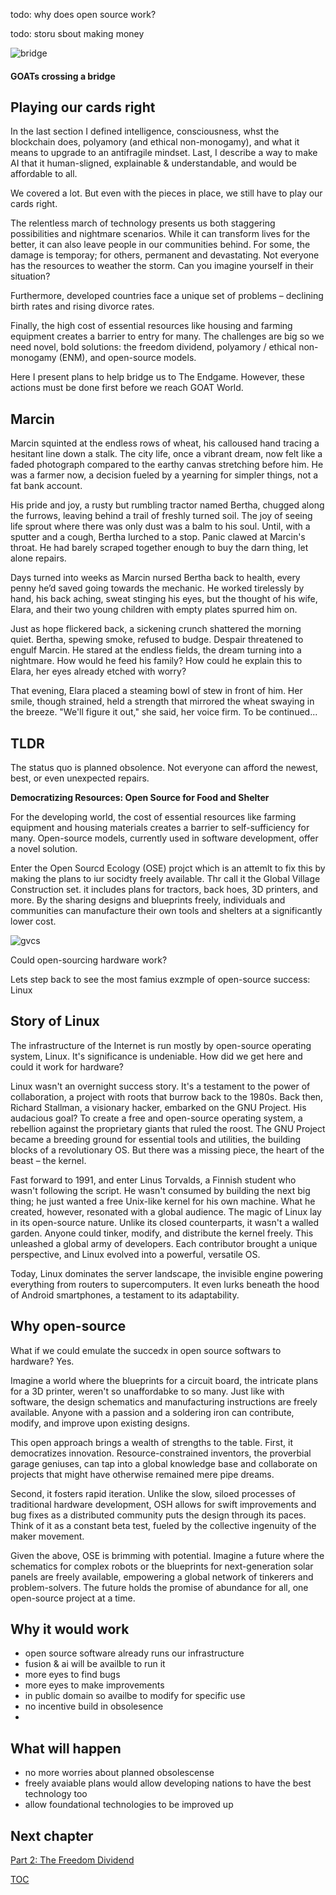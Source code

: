 todo: why does open source work?

todo: storu sbout making money

![bridge](https://pebreo.github.io/IMG_0228.jpeg)
#### GOATs crossing a bridge

## Playing our cards right
In the last section I defined intelligence, consciousness, whst the blockchain does, polyamory (and ethical non-monogamy), and what it means to upgrade to an antifragile mindset. Last, I describe a way to make AI that it human-sligned, explainable & understandable, and would be affordable to all.

We covered a lot. But even with the pieces in place, we still have to play our cards right. 

The relentless march of technology presents us both staggering possibilities and nightmare scenarios. While it can transform lives for the better, it can also leave people in our communities behind. For some, the damage is temporay; for others, permanent and devastating. Not everyone has the resources to weather the storm. Can you imagine yourself in their situation?

Furthermore, developed countries face a unique set of problems – declining birth rates and rising divorce rates. 

Finally, the high cost of essential resources like housing and farming equipment creates a barrier to entry for many. The challenges are big so we need novel, bold solutions: the freedom dividend, polyamory / ethical non-monogamy (ENM), and open-source models.

Here I present plans to help bridge us to The Endgame. However, these actions must be done first before we reach GOAT World.



## Marcin
Marcin squinted at the endless rows of wheat, his calloused hand tracing a hesitant line down a stalk. The city life, once a vibrant dream, now felt like a faded photograph compared to the earthy canvas stretching before him. He was a farmer now, a decision fueled by a yearning for simpler things, not a fat bank account.

His pride and joy, a rusty but rumbling tractor named Bertha, chugged along the furrows, leaving behind a trail of freshly turned soil. The joy of seeing life sprout where there was only dust was a balm to his soul. Until, with a sputter and a cough, Bertha lurched to a stop. Panic clawed at Marcin's throat. He had barely scraped together enough to buy the darn thing, let alone repairs.

Days turned into weeks as Marcin nursed Bertha back to health, every penny he’d saved going towards the mechanic. He worked tirelessly by hand, his back aching, sweat stinging his eyes, but the thought of his wife, Elara, and their two young children with empty plates spurred him on.

Just as hope flickered back, a sickening crunch shattered the morning quiet. Bertha, spewing smoke, refused to budge. Despair threatened to engulf Marcin. He stared at the endless fields, the dream turning into a nightmare. How would he feed his family? How could he explain this to Elara, her eyes already etched with worry?

That evening, Elara placed a steaming bowl of stew in front of him. Her smile, though strained, held a strength that mirrored the wheat swaying in the breeze. "We'll figure it out," she said, her voice firm. To be continued...

## TLDR
The status quo is planned obsolence. Not everyone can afford the newest, best, or even unexpected repairs.

**Democratizing Resources: Open Source for Food and Shelter**

For the developing world, the cost of essential resources like farming equipment and housing materials creates a barrier to self-sufficiency for many. Open-source models, currently used in software development, offer a novel solution.

Enter the Open Sourcd Ecology (OSE) projct which is an attemlt to fix this by making the plans to iur socidty freely available. Thr call it the Global Village Construction set. it includes plans for tractors, back hoes, 3D printers, and more.  By the sharing designs and blueprints freely, individuals and communities can manufacture their own tools and shelters at a significantly lower cost. 

![gvcs](http://pebreo.github.io/IMG_0542.jpeg)

Could open-sourcing hardware work?

Lets step back to see the most famius exzmple of open-source success: Linux

## Story of Linux
The infrastructure of the Internet is run mostly by open-source operating system, Linux. It's significance is undeniable. How did we get here and could it work for hardware?

Linux wasn't an overnight success story. It's a testament to the power of collaboration, a project with roots that burrow back to the 1980s. Back then, Richard Stallman, a visionary hacker, embarked on the GNU Project. His audacious goal? To create a free and open-source operating system, a rebellion against the proprietary giants that ruled the roost. The GNU Project became a breeding ground for essential tools and utilities, the building blocks of a revolutionary OS. But there was a missing piece, the heart of the beast – the kernel.

Fast forward to 1991, and enter Linus Torvalds, a Finnish student who wasn't following the script. He wasn't consumed by building the next big thing; he just wanted a free Unix-like kernel for his own machine. What he created, however, resonated with a global audience. The magic of Linux lay in its open-source nature. Unlike its closed counterparts, it wasn't a walled garden. Anyone could tinker, modify, and distribute the kernel freely. This unleashed a global army of developers. Each contributor brought a unique perspective, and Linux evolved into a powerful, versatile OS.

Today, Linux dominates the server landscape, the invisible engine powering everything from routers to supercomputers. It even lurks beneath the hood of Android smartphones, a testament to its adaptability. 
   

## Why open-source
What if we could emulate the succedx in open source softwars to hardware? Yes.

Imagine a world where the blueprints for a circuit board, the intricate plans for a 3D printer, weren't so unaffordabke to so many. Just like with software, the design schematics and manufacturing instructions are freely available. Anyone with a passion and a soldering iron can contribute, modify, and improve upon existing designs.

This open approach brings a wealth of strengths to the table. First, it democratizes innovation. Resource-constrained inventors, the proverbial garage geniuses, can tap into a global knowledge base and collaborate on projects that might have otherwise remained mere pipe dreams. 

Second, it fosters rapid iteration. Unlike the slow, siloed processes of traditional hardware development, OSH allows for swift improvements and bug fixes as a distributed community puts the design through its paces. Think of it as a constant beta test, fueled by the collective ingenuity of the maker movement.

Given the above, OSE is brimming with potential. Imagine a future where the schematics for complex robots or the blueprints for next-generation solar panels are freely available, empowering a global network of tinkerers and problem-solvers.   The future holds the promise of abundance for all, one open-source project at a time.   


## Why it would work
- open source software already runs our infrastructure
- fusion & ai will be availble to run it
- more eyes to find bugs
- more eyes to make improvements
- in public domain so availbe to modify for specific use
- no incentive build in obsolesence
- 
## What will happen 
- no more worries about planned obsolescense
- freely avaiable plans would allow developing nations to have the best technology too
- allow foundational technologies to be improved up

## Next chapter

[Part 2: The Freedom Dividend](https://pebreo.github.io/midgame/part2-freedom-dividend.html)


[TOC](https://pebreo.github.io/midgame)
